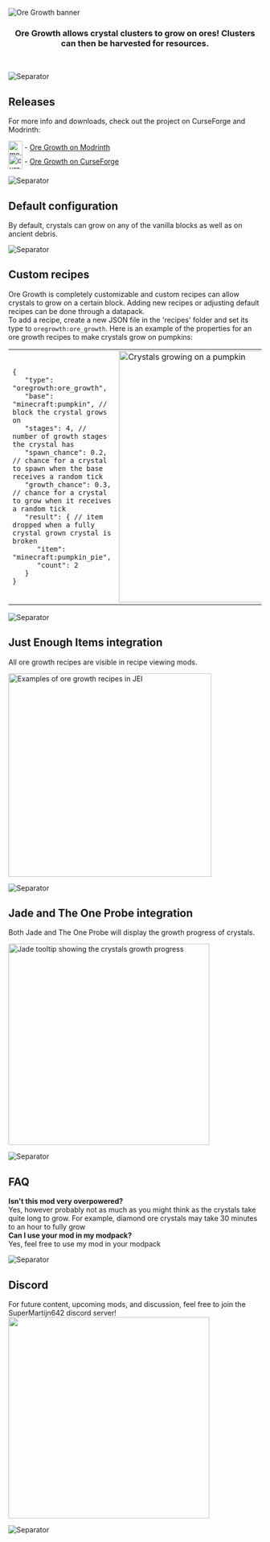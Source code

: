 ![Ore Growth banner](https://imgur.com/lUuE4jX.png)

<div align='center'>

### **Ore Growth** allows crystal clusters to grow on ores! Clusters can then be harvested for resources.
</div>
<br>

![Separator](https://imgur.com/VJlpisR.png)

## Releases

For more info and downloads, check out the project on CurseForge and Modrinth:  

<img alt="modrinth" align="center" height="28" src="https://cdn.jsdelivr.net/npm/@intergrav/devins-badges@3/assets/cozy-minimal/available/modrinth_vector.svg"> - [Ore Growth on Modrinth](https://modrinth.com/mod/ore-growth)  
<img alt="curseforge" align="center" height="28" src="https://cdn.jsdelivr.net/npm/@intergrav/devins-badges@3/assets/cozy-minimal/available/curseforge_vector.svg"> - [Ore Growth on CurseForge](https://curseforge.com/minecraft/mc-mods/ore-growth)

![Separator](https://imgur.com/cOOwZGx.png)

## Default configuration
By default, crystals can grow on any of the vanilla blocks as well as on ancient debris.

![Separator](https://imgur.com/bDXpr0y.png)

## Custom recipes

Ore Growth is completely customizable and custom recipes can allow crystals to grow on a certain block. Adding new recipes or adjusting default recipes can be done through a datapack.  
To add a recipe, create a new JSON file in the 'recipes' folder and set its type to `oregrowth:ore_growth`. Here is an example of the properties for an ore growth recipes to make crystals grow on pumpkins:

<table>
<tr><td>

```json5
{
   "type": "oregrowth:ore_growth",
   "base": "minecraft:pumpkin", // block the crystal grows on
   "stages": 4, // number of growth stages the crystal has
   "spawn_chance": 0.2, // chance for a crystal to spawn when the base receives a random tick
   "growth_chance": 0.3, // chance for a crystal to grow when it receives a random tick
   "result": { // item dropped when a fully crystal grown crystal is broken
      "item": "minecraft:pumpkin_pie",
      "count": 2
   }
}
```

</td><td>
<img width='500' src='https://imgur.com/Sp2j1Yl.png' alt='Crystals growing on a pumpkin'>
</td></tr>
</table>

![Separator](https://imgur.com/VJlpisR.png)

## Just Enough Items integration
All ore growth recipes are visible in recipe viewing mods.

<img width='404' alt='Examples of ore growth recipes in JEI' src='https://imgur.com/eURhlC2.gif'>

![Separator](https://imgur.com/cOOwZGx.png)

## Jade and The One Probe integration
Both Jade and The One Probe will display the growth progress of crystals.

<img width='400' alt='Jade tooltip showing the crystals growth progress' src='https://imgur.com/6M4iXVJ.gif'>

![Separator](https://imgur.com/bDXpr0y.png)

## FAQ
**Isn't this mod very overpowered?**  
Yes, however probably not as much as you might think as the crystals take quite long to grow. For example, diamond ore crystals may take 30 minutes to an hour to fully grow  
**Can I use your mod in my modpack?**  
Yes, feel free to use my mod in your modpack

![Separator](https://imgur.com/VJlpisR.png)

## Discord
For future content, upcoming mods, and discussion, feel free to join the SuperMartijn642 discord server!  
[<img width='400' src='https://imgur.com/IG1us6p.png'>](https://discord.gg/QEbGyUYB2e)

![Separator](https://imgur.com/cOOwZGx.png)
